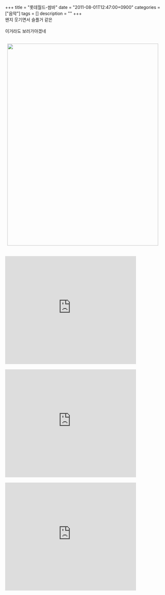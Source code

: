 +++
title = "롯데월드-쌈바"
date = "2011-08-01T12:47:00+0900"
categories = ["음악"]
tags = []
description = ""
+++
<span class="copyright_entry" style="display:block;" title="롯데월드-쌈바@@**@@http://shed.egloos.com/3704844"></span>왠지 웃기면서 슬플거 같은
<br>
<br>이거라도 보러가야겠네
<br>
<br>
<div style="text-align:center">
 <img class="image_mid" border="0" onmouseover="this.style.cursor='pointer'" alt="" src="/attachment/3704844_1.jpg" width="490" height="653" onclick="Control.Modal.openDialog(this, event, 'http://pds22.egloos.com/pds/201108/01/82/a0003782_4e36237a83f45.jpg', 490, 653);">
</div>
<br>
<br>
<embed src="http://www.youtube.com/v/pGPDDKEn-uE?version=3&amp;hl=ko_KR" type="application/x-shockwave-flash" width="425" height="349" allowscriptaccess="always" allowfullscreen="true">
<br>
<br>
<embed src="http://www.youtube.com/v/giqq_Xc9Gz0?version=3&amp;hl=ko_KR" type="application/x-shockwave-flash" width="425" height="349" allowscriptaccess="always" allowfullscreen="true">
<br>
<br>
<embed src="http://www.youtube.com/v/RaEeH6JbGHQ?version=3&amp;hl=ko_KR" type="application/x-shockwave-flash" width="425" height="349" allowscriptaccess="always" allowfullscreen="true">
<br>
<br> 
<!--
       <rdf:RDF xmlns:rdf="http://www.w3.org/1999/02/22-rdf-syntax-ns#"
		    xmlns:dc="http://purl.org/dc/elements/1.1/"
		    xmlns:trackback="http://madskills.com/public/xml/rss/module/trackback/">
       <rdf:Description
	        rdf:about="http://shed.egloos.com/3704844"
	        dc:identifier="http://shed.egloos.com/3704844"
	        dc:title="롯데월드-쌈바"
	        trackback:ping="http://shed.egloos.com/tb/3704844"/>
       </rdf:RDF>
       -->

<ul></ul>